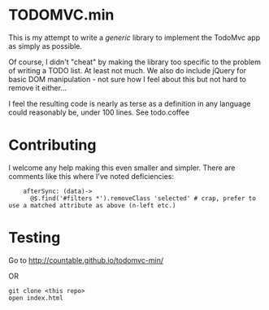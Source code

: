 # TODOMVC.min

This is my attempt to write a _generic_ library to implement the TodoMvc app as simply as possible.

Of course, I didn't "cheat" by making the library too specific to the problem of writing a TODO list. At least not much. We also do include jQuery for basic DOM manipulation - not sure how I feel about this but not hard to remove it either...

I feel the resulting code is nearly as terse as a definition in any language could reasonably be, under 100 lines. See todo.coffee


# Contributing

I welcome any help making this even smaller and simpler. There are comments like this where I've noted deficiencies:

```
    afterSync: (data)->
      @$.find('#filters *').removeClass 'selected' # crap, prefer to use a matched attribute as above (n-left etc.)

```


# Testing

Go to http://countable.github.io/todomvc-min/

OR

```
git clone <this repo>
open index.html
```
